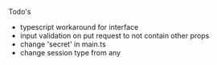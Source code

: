 Todo's

- typescript workaround for interface
- input validation on put request to not contain other props
- change 'secret' in main.ts
- change session type from any